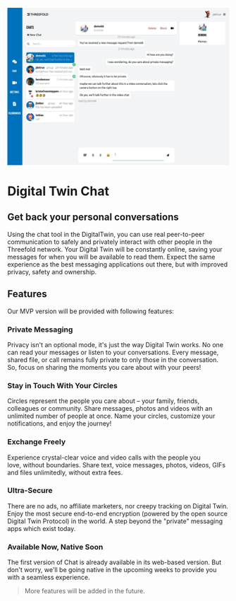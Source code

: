 ![](img/screenchat.jpg)

# Digital Twin Chat

## Get back your personal conversations

Using the chat tool in the DigitalTwin, you can use real peer-to-peer communication to safely and privately interact with other people in the Threefold network. Your Digital Twin will be constantly online, saving your messages for when you will be available to read them. Expect the same experience as the best messaging applications out there, but with improved privacy, safety and ownership.

## Features

Our MVP version will be provided with following features:

### Private Messaging

Privacy isn't an optional mode, it's just the way Digital Twin works. No one can read your messages or listen to your conversations. Every message, shared file, or call remains fully private to only those in the conversation. So, focus on sharing the moments you care about with your peers!

### Stay in Touch With Your Circles

Circles represent the people you care about – your family, friends, colleagues or community. Share messages, photos and videos with an unlimited number of people at once. Name your circles, customize your notifications, and enjoy the journey!

### Exchange Freely

Experience crystal-clear voice and video calls with the people you love, without boundaries. Share text, voice messages, photos, videos, GIFs and files unlimitedly, without extra fees. 

### Ultra-Secure

There are no ads, no affiliate marketers, nor creepy tracking on Digital Twin. Enjoy the most secure end-to-end encryption (powered by the open source Digital Twin Protocol) in the world. A step beyond the "private" messaging apps which exist today.

### Available Now, Native Soon

The first version of Chat is already available in its web-based version. But don't worry, we'll be going native in the upcoming weeks to provide you with a seamless experience.

> More features will be added in the future.
